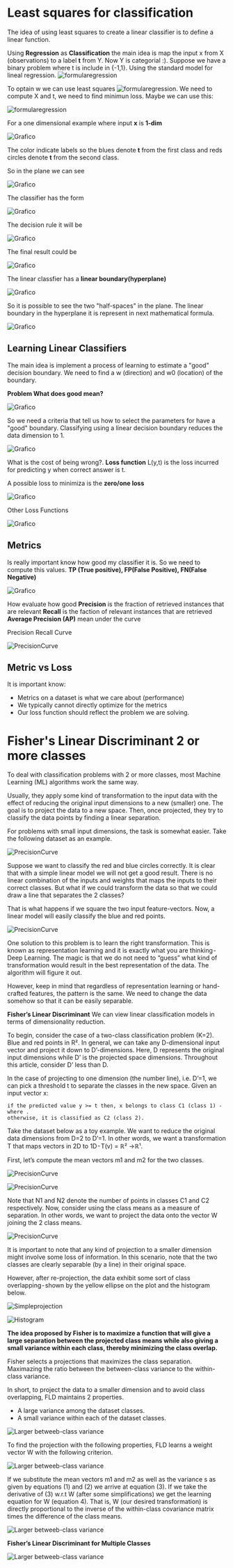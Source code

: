 # Least squares for classification
The idea of using least squares to create a linear classifier is to define a linear function.

Using **Regression** as **Classification** the main idea is map the input x from X (observations) to a label __t__ from Y. Now Y is categorial :).
Suppose we have a binary problem where t is include in {-1,1}. Using the standard model for lineal regression.
![formularegression](f1.png)

To optain w we can use least squares ![formularegression](f2.png). We need to compute X and t, we need to find minimun loss.
Maybe we can use this:

![formularegression](f3.png)

For a one dimensional example where input **x** is __1-dim__

![Grafico](f4.png)

The color indicate labels so the blues denote __t__ from the first class and reds circles denote __t__ from the second class.

So in the plane we can see

![Grafico](f5.png)

The classifier has the form

![Grafico](f6.png)

The decision rule it will be

![Grafico](f7.png)

The final result could be

![Grafico](f8.png)

The linear classfier has a __linear boundary(hyperplane)__ 

![Grafico](f9.png)

So it is possible to see the two "half-spaces" in the plane. The linear boundary in the hyperplane it is represent in next mathematical formula.

![Grafico](f10.png)

## Learning Linear Classifiers
The main idea is implement a process of learning to estimate a "good" decision boundary. We need to find a w (direction) and w0 (location) of the boundary.

**Problem What does __good__ mean?**

![Grafico](f11.png)

So we need a criteria that tell us how to select the parameters for have a "good" boundary. Classifying using a linear decision boundary reduces the data dimension to 1.

![Grafico](f12.png)

What is the cost of being wrong?. __Loss function__ L(y,t) is the loss incurred for predicting y when correct answer is t.

A possible loss to minimiza is the **zero/one loss** 

![Grafico](f13.png)

Other Loss Functions

![Grafico](f14.png)

## Metrics
Is really important know how good my classifier it is. So we need to compute this values.
**TP (True positive), FP(False Positive), FN(False Negative)**

![Grafico](f15.png)

How evaluate how good 
**Precision** is the fraction of retrieved instances that are relevant
**Recall** is the faction of relevant instances that are retrieved
**Average Precision (AP)** mean under the curve

Precision Recall Curve

![PrecisionCurve](f16.png)

## Metric vs Loss

It is important know:
* Metrics on a dataset is what we care about (performance)
* We typically cannot directly optimize for the metrics
* Our loss function should reflect the problem we are solving.

# Fisher's Linear Discriminant 2 or more classes
To deal with classification problems with 2 or more classes, most Machine Learning (ML) algorithms work the same way. 

Usually, they apply some kind of transformation to the input data with the effect of reducing the original input dimensions to a new (smaller) one. The goal is to project the data to a new space. Then, once projected, they try to classify the data points by finding a linear separation.

For problems with small input dimensions, the task is somewhat easier. Take the following dataset as an example.

![PrecisionCurve](linearly-inseperable-data.png)

Suppose we want to classify the red and blue circles correctly. It is clear that with a simple linear model we will not get a good result. There is no linear combination of the inputs and weights that maps the inputs to their correct classes. But what if we could transform the data so that we could draw a line that separates the 2 classes?

That is what happens if we square the two input feature-vectors. Now, a linear model will easily classify the blue and red points.

![PrecisionCurve](feature_transformation.png)

One solution to this problem is to learn the right transformation. This is known as representation learning and it is exactly what you are thinking - Deep Learning. The magic is that we do not need to “guess” what kind of transformation would result in the best representation of the data. The algorithm will figure it out.

However, keep in mind that regardless of representation learning or hand-crafted features, the pattern is the same. We need to change the data somehow so that it can be easily separable.

**Fisher’s Linear Discriminant**
We can view linear classification models in terms of dimensionality reduction.

To begin, consider the case of a two-class classification problem (K=2). Blue and red points in R². In general, we can take any D-dimensional input vector and project it down to D’-dimensions. Here, D represents the original input dimensions while D’ is the projected space dimensions. Throughout this article, consider D’ less than D.

In the case of projecting to one dimension (the number line), i.e. D’=1, we can pick a threshold t to separate the classes in the new space. Given an input vector x:

    if the predicted value y >= t then, x belongs to class C1 (class 1) - where .
    otherwise, it is classified as C2 (class 2).

Take the dataset below as a toy example. We want to reduce the original data dimensions from D=2 to D’=1. In other words, we want a transformation T that maps vectors in 2D to 1D - T(v) = ℝ² →ℝ¹.

First, let’s compute the mean vectors m1 and m2 for the two classes.

![PrecisionCurve](dataset.png)

![PrecisionCurve](means.png)

Note that N1 and N2 denote the number of points in classes C1 and C2 respectively. Now, consider using the class means as a measure of separation. In other words, we want to project the data onto the vector W joining the 2 class means.

![PrecisionCurve](class_means_line.png)

It is important to note that any kind of projection to a smaller dimension might involve some loss of information. In this scenario, note that the two classes are clearly separable (by a line) in their original space. 

However, after re-projection, the data exhibit some sort of class overlapping - shown by the yellow ellipse on the plot and the histogram below.

![Simpleprojection](simple_projection.png)

![Histogram](hist_overlapping.png)

**The idea proposed by Fisher is to maximize a function that will give a large separation between the projected class means while also giving a small variance within each class, thereby minimizing the class overlap.**

Fisher selects a projections that maximizes the class separation. Maximazing the ratio between the between-class variance to the within-class variance.

In short, to project the data to a smaller dimension and to avoid class overlapping, FLD maintains 2 properties.
* A large variance among the dataset classes.
* A small variance within each of the dataset classes.

![Larger betweeb-class variance](lda_explanation.png)

To find the projection with the following properties, FLD learns a weight vector W with the following criterion.

![Larger betweeb-class variance](lda_function_explained.png)

If we substitute the mean vectors m1 and m2 as well as the variance s as given by equations (1) and (2) we arrive at equation (3). If we take the derivative of (3) w.r.t W (after some simplifications) we get the learning equation for W (equation 4). That is, W (our desired transformation) is directly proportional to the inverse of the within-class covariance matrix times the difference of the class means.

![Larger betweeb-class variance](equations.png)

**Fisher’s Linear Discriminant for Multiple Classes**

![Larger betweeb-class variance](equations_2.png)

